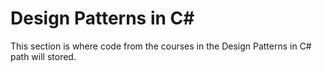 # Design Patterns in C# #

This section is where code from the courses in the Design Patterns in C# path will stored.
